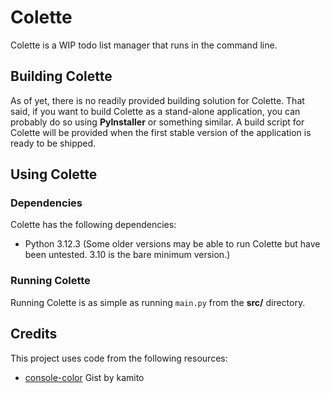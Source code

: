 # Colette

Colette is a WIP todo list manager that runs in the command line.

## Building Colette

As of yet, there is no readily provided building solution for Colette. That said, if you want to build Colette as a stand-alone application, you can probably do so using **PyInstaller** or something similar. A build script for Colette will be provided when the first stable version of the application is ready to be shipped.

## Using Colette

### Dependencies

Colette has the following dependencies:
* Python 3.12.3 (Some older versions may be able to run Colette but have been untested. 3.10 is the bare minimum version.)

### Running Colette

Running Colette is as simple as running `main.py` from the **src/** directory.

## Credits

This project uses code from the following resources:
* [console-color](https://gist.github.com/kamito/704813) Gist by kamito